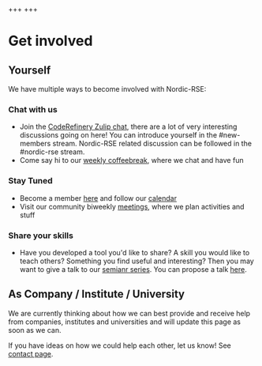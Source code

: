 +++
+++

# Get involved

## Yourself

We have multiple ways to become involved with Nordic-RSE:

### Chat with us

* Join the [CodeRefinery Zulip chat](https://coderefinery.zulipchat.com), there are a lot of very interesting discussions going on here! You can introduce yourself in the #new-members stream. Nordic-RSE related discussion can be followed in the #nordic-rse stream.
* Come say hi to our [weekly coffeebreak](/communities/coffeebreak/), where we chat and have fun

### Stay Tuned
* Become a member [here](/join/) and follow our [calendar](/events/#calendar)
* Visit our community biweekly [meetings](/events/meeting/#community-discussions-biweekly), where we plan activities and stuff

### Share your skills

* Have you developed a tool you'd like to share? A skill you would like to teach others? Something you find useful and interesting? Then you may want to give a talk to our [semianr series](/events/seminar-series/). You can propose a talk [here](https://github.com/nordic-rse/nordic-rse.github.io/issues/new?assignees=&labels=Seminar&template=seminar-series-event.md&title=Seminar+event+idea).

## As Company / Institute / University

We are currently thinking about how we can best provide and receive help from companies, institutes and universities and will update this page as soon as we can.

If you have ideas on how we could help each other, let us know!
See [contact page](/about/governance/contact/).